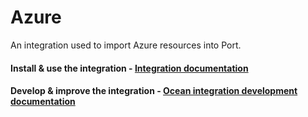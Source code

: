 # Azure

An integration used to import Azure resources into Port.

#### Install & use the integration - [Integration documentation](https://docs.port.io/build-your-software-catalog/sync-data-to-catalog/azure/installation)

#### Develop & improve the integration - [Ocean integration development documentation](https://ocean.getport.io/develop-an-integration/)
